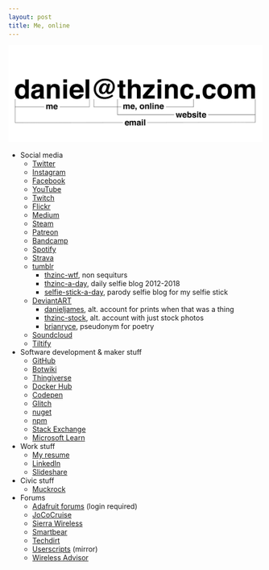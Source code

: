 ```yaml
---
layout: post
title: Me, online
---
```


<style type="text/css">
    @media (prefers-color-scheme: dark) {
        .invertable {
            filter: invert(1);
        }
    }
</style>
<img src="/assets/banner.png" alt="Diagram of daniel@thzinc.com" class="invertable">

- Social media
  - [Twitter](https://twitter.com/thzinc)
  - [Instagram](https://www.instagram.com/thzinc/)
  - [Facebook](https://www.facebook.com/thzinc)
  - [YouTube](https://www.youtube.com/channel/UC54j-qqvntPcLXYSW7Rxcfg)
  - [Twitch](https://www.twitch.tv/thzinc)
  - [Flickr](https://www.flickr.com/people/thzinc/)
  - [Medium](https://medium.com/@thzinc)
  - [Steam](https://steamcommunity.com/id/thzinc)
  - [Patreon](https://www.patreon.com/thzinc)
  - [Bandcamp](https://bandcamp.com/thzinc)
  - [Spotify](https://open.spotify.com/user/thzinc)
  - [Strava](https://www.strava.com/athletes/44050022)
  - [tumblr](https://blog.thzinc.com)
    - [thzinc-wtf](https://thzinc-wtf.tumblr.com/), non sequiturs
    - [thzinc-a-day](https://thzincaday.thzinc.com/), daily selfie blog 2012-2018
    - [selfie-stick-a-day](https://selfiestickaday.thzinc.com/), parody selfie blog for my selfie stick
  - [DeviantART](https://www.deviantart.com/thzinc)
    - [danieljames](https://www.deviantart.com/danieljames), alt. account for prints when that was a thing
    - [thzinc-stock](https://www.deviantart.com/thzinc-stock), alt. account with just stock photos
    - [brianryce](https://www.deviantart.com/brianryce), pseudonym for poetry
  - [Soundcloud](https://soundcloud.com/thzinc)
  - [Tiltify](https://tiltify.com/@thzinc/profile)
- Software development & maker stuff
  - [GitHub](https://github.com/thzinc)
  - [Botwiki](https://botwiki.org/author/thzinc/)
  - [Thingiverse](https://www.thingiverse.com/thzinc/designs)
  - [Docker Hub](https://hub.docker.com/u/thzinc)
  - [Codepen](https://codepen.io/thzinc)
  - [Glitch](https://glitch.com/@thzinc)
  - [nuget](https://www.nuget.org/profiles/thzinc)
  - [npm](https://www.npmjs.com/~thzinc)
  - [Stack Exchange](https://stackexchange.com/users/1819033/daniel-james)
  - [Microsoft Learn](https://learn.microsoft.com/en-us/users/thzinc/)
- Work stuff
  - [My resume](/resume)
  - [LinkedIn](https://www.linkedin.com/in/danielijames/)
  - [Slideshare](https://www.slideshare.net/DanielJames17)
- Civic stuff
  - [Muckrock](https://www.muckrock.com/accounts/profile/thzinc/)
- Forums
  - [Adafruit forums](https://forums.adafruit.com/memberlist.php?mode=viewprofile&u=478128) (login required)
  - [JoCoCruise](https://forums.jococruise.com/u/thzinc/summary)
  - [Sierra Wireless](https://forum.sierrawireless.com/u/thzinc/summary)
  - [Smartbear](https://community.smartbear.com/t5/user/viewprofilepage/user-id/15125)
  - [Techdirt](https://www.techdirt.com/user/thzinc/)
  - [Userscripts](https://userscripts-mirror.org/users/489558) (mirror)
  - [Wireless Advisor](https://forums.wirelessadvisor.com/members/thzinc.68886/)
